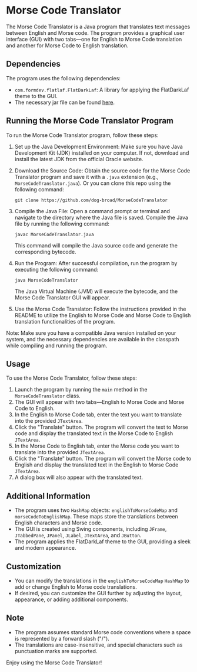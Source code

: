 # Morse Code Translator

The Morse Code Translator is a Java program that translates text messages between English and Morse code. The program provides a graphical user interface (GUI) with two tabs—one for English to Morse Code translation and another for Morse Code to English translation.

## Dependencies
The program uses the following dependencies:
- `com.formdev.flatlaf.FlatDarkLaf`: A library for applying the FlatDarkLaf theme to the GUI.  
- The necessary jar file can be found [here](https://jar-download.com/artifact-search/flatlaf).

## Running the Morse Code Translator Program
To run the Morse Code Translator program, follow these steps:

1. Set up the Java Development Environment: Make sure you have Java Development Kit (JDK) installed on your computer. If not, download and install the latest JDK from the official Oracle website.

2. Download the Source Code: Obtain the source code for the Morse Code Translator program and save it with a `.java` extension (e.g., `MorseCodeTranslator.java`). Or you can clone this repo using the following command:
    ```
    git clone https://github.com/dog-broad/MorseCodeTranslator
    ```

3. Compile the Java File: Open a command prompt or terminal and navigate to the directory where the Java file is saved. Compile the Java file by running the following command:

   ```
   javac MorseCodeTranslator.java
   ```

   This command will compile the Java source code and generate the corresponding bytecode.

4. Run the Program: After successful compilation, run the program by executing the following command:

   ```
   java MorseCodeTranslator
   ```

   The Java Virtual Machine (JVM) will execute the bytecode, and the Morse Code Translator GUI will appear.

5. Use the Morse Code Translator: Follow the instructions provided in the README to utilize the English to Morse Code and Morse Code to English translation functionalities of the program.

Note: Make sure you have a compatible Java version installed on your system, and the necessary dependencies are available in the classpath while compiling and running the program.

## Usage
To use the Morse Code Translator, follow these steps:

1. Launch the program by running the `main` method in the `MorseCodeTranslator` class.
2. The GUI will appear with two tabs—English to Morse Code and Morse Code to English.
3. In the English to Morse Code tab, enter the text you want to translate into the provided `JTextArea`.
4. Click the "Translate" button. The program will convert the text to Morse code and display the translated text in the Morse Code to English `JTextArea`.
5. In the Morse Code to English tab, enter the Morse code you want to translate into the provided `JTextArea`.
6. Click the "Translate" button. The program will convert the Morse code to English and display the translated text in the English to Morse Code `JTextArea`.
7. A dialog box will also appear with the translated text.

## Additional Information
- The program uses two `HashMap` objects: `englishToMorseCodeMap` and `morseCodeToEnglishMap`. These maps store the translations between English characters and Morse code.
- The GUI is created using Swing components, including `JFrame`, `JTabbedPane`, `JPanel`, `JLabel`, `JTextArea`, and `JButton`.
- The program applies the FlatDarkLaf theme to the GUI, providing a sleek and modern appearance.

## Customization
- You can modify the translations in the `englishToMorseCodeMap` `HashMap` to add or change English to Morse code translations.
- If desired, you can customize the GUI further by adjusting the layout, appearance, or adding additional components.

## Note
- The program assumes standard Morse code conventions where a space is represented by a forward slash ("/").
- The translations are case-insensitive, and special characters such as punctuation marks are supported.

Enjoy using the Morse Code Translator!
